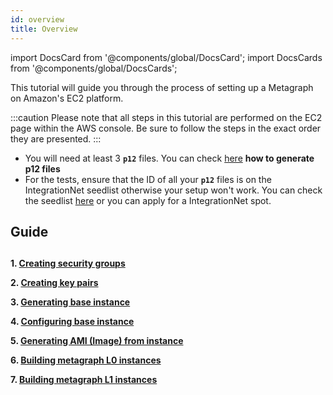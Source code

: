 ```yaml
---
id: overview
title: Overview
---
```

import DocsCard from '@components/global/DocsCard';
import DocsCards from '@components/global/DocsCards';

<intro-end />

This tutorial will guide you through the process of setting up a Metagraph on Amazon's EC2 platform.

:::caution
Please note that all steps in this tutorial are performed on the EC2 page within the AWS console. Be sure to follow the steps in the exact order they are presented.
:::

- You will need at least 3 **`p12`** files. You can check  [here](/sdk/guides/working-with-p12-files) **how to generate p12 files**
- For the tests, ensure that the ID of all your **`p12`** files is on the IntegrationNet seedlist otherwise your setup won't work. You can check the seedlist [here](https://constellationlabs-dag.s3.us-west-1.amazonaws.com/integrationnet-seedlist) or you can apply for a IntegrationNet spot.


## Guide
##

**1. [Creating security groups](/sdk/guides/setup-a-metagraph/security-groups)** 

**2. [Creating key pairs](/sdk/guides/setup-a-metagraph/key-pairs)**

**3. [Generating base instance](/sdk/guides/setup-a-metagraph/base-instance/generating-base-instance)**

**4. [Configuring base instance](/sdk/guides/setup-a-metagraph/base-instance/configuring-base-instance)**

**5. [Generating AMI (Image) from instance](/sdk/guides/setup-a-metagraph/base-instance/generating-AMI-from-instance)**

**6. [Building metagraph L0 instances](/sdk/guides/setup-a-metagraph/building-metagraph-instances/building-metagraph-L0-instances)**

**7. [Building metagraph L1 instances](/sdk/guides/setup-a-metagraph/building-metagraph-instances/building-currency-L1-instances)**
